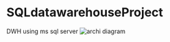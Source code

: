 # SQLdatawarehouseProject
DWH using ms sql server 
![archi diagram](https://github.com/user-attachments/assets/3b18c185-c63e-45d0-8a28-2759ac586dd0)
